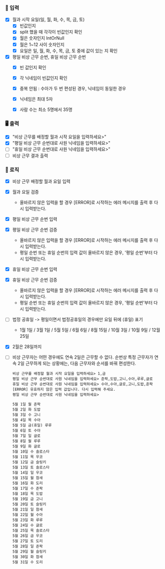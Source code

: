 ### 🙋 입력

- [X] 월과 시작 요일(일, 월, 화, 수, 목, 금, 토)
    - [X] 빈값인지
    - [X] split 했을 때 각각이 빈값인지 확인
    - [X] 월은 숫자인지 IntOrNull
    - [X] 월은 1~12 사이 숫자인지
    - [X] 요일은 일, 월, 화, 수, 목, 금, 토 중에 값이 있는 지 확인

- [X] 평일 비상 근무 순번, 휴일 비상 근무 순번
    - [X] 빈 값인지 확인
    - [X] 각 닉네임이 빈값인지 확인
    - [X] 중복 안됨 : 수아가 두 번 편성된 경우, 닉네임이 동일한 경우
    - [X] 닉네임은 최대 5자
    - [X] 사람 수는 최소 5명에서 35명



### 🖥 출력

- [X] "비상 근무를 배정할 월과 시작 요일을 입력하세요>"
- [X] "평일 비상 근무 순번대로 사원 닉네임을 입력하세요>"
- [ ] "휴일 비상 근무 순번대로 사원 닉네임을 입력하세요>"
- [ ] 비상 근무 결과 출력

### 🌈 로직

- [X] 비상 근무 배정할 월과 요일 입력
- [X] 월과 요일 검증
  - 올바르지 않은 입력을 할 경우 [ERROR]로 시작하는 에러 메시지를 출력 후 다시 입력받는다.

- [X] 평일 비상 근무 순번 입력
- [X] 평일 비상 근무 순번 검증
  - 올바르지 않은 입력을 할 경우 [ERROR]로 시작하는 에러 메시지를 출력 후 다시 입력받는다.
  - 평일 순번 또는 휴일 순번의 입력 값이 올바르지 않은 경우, '평일 순번'부터 다시 입력받는다.

- [X] 휴일 비상 근무 순번 입력
- [X] 휴일 비상 근무 순번 검증
    - 올바르지 않은 입력을 할 경우 [ERROR]로 시작하는 에러 메시지를 출력 후 다시 입력받는다.
    - 평일 순번 또는 휴일 순번의 입력 값이 올바르지 않은 경우, '평일 순번'부터 다시 입력받는다.

- [ ] 법정 공휴일 -> 평일이면서 법정공휴일의 경우에만 요일 뒤에 (휴일) 표기
  - 1월 1일 / 3월 1일 / 5월 5일 / 6월 6일 / 8월 15일 / 10월 3일 / 10월 9일 / 12월 25일
- [X] 2월은 28일까지
- [ ] 비상 근무자는 어떤 경우에도 연속 2일은 근무할 수 없다. 순번상 특정 근무자가 연속 2일 근무하게 되는 상황에는, 다음 근무자와 순서를 바꿔 편성한다.

    ``````
    비상 근무를 배정할 월과 시작 요일을 입력하세요> 1,금
    평일 비상 근무 순번대로 사원 닉네임을 입력하세요> 준팍,도밥,고니,수아,루루,글로
    휴일 비상 근무 순번대로 사원 닉네임을 입력하세요> 수아,수아,글로,고니,도밥,준팍
    [ERROR] 유효하지 않은 입력 값입니다. 다시 입력해 주세요.
    평일 비상 근무 순번대로 사원 닉네임을 입력하세요>
    
    5월 1일 월 준팍
    5월 2일 화 도밥
    5월 3일 수 고니
    5월 4일 목 수아
    5월 5일 금(휴일) 루루
    5월 6일 토 수아
    5월 7일 일 글로
    5월 8일 월 루루
    5월 9일 화 글로
    5월 10일 수 솔로스타
    5월 11일 목 우코
    5월 12일 금 슬링키
    5월 13일 토 솔로스타
    5월 14일 일 우코
    5월 15일 월 참새
    5월 16일 화 도리
    5월 17일 수 준팍
    5월 18일 목 도밥
    5월 19일 금 고니
    5월 20일 토 슬링키
    5월 21일 일 참새
    5월 22일 월 수아
    5월 23일 화 루루
    5월 24일 수 글로
    5월 25일 목 솔로스타
    5월 26일 금 우코
    5월 27일 토 도리
    5월 28일 일 준팍
    5월 29일 월 슬링키
    5월 30일 화 참새
    5월 31일 수 도리
    ```````